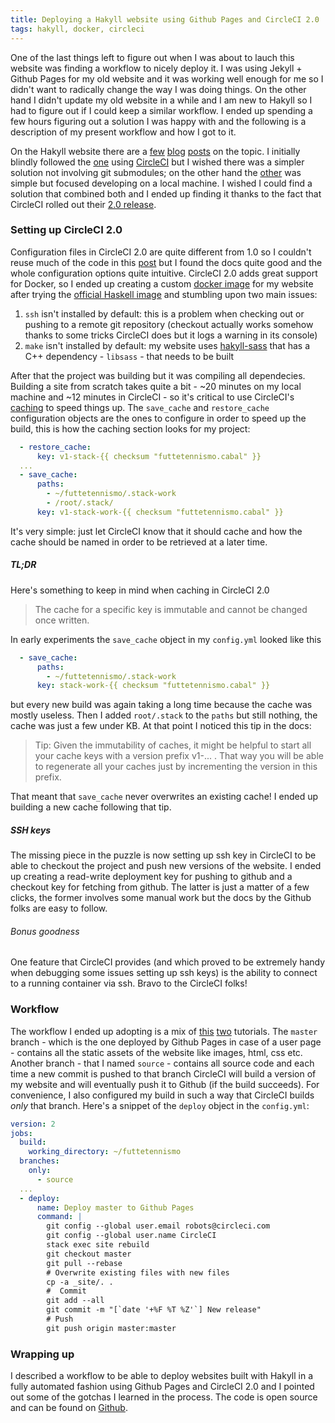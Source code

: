 ```yaml
---
title: Deploying a Hakyll website using Github Pages and CircleCI 2.0
tags: hakyll, docker, circleci
---
```


One of the last things left to figure out when I was about to lauch this website
was finding a workflow to nicely deploy it.
I was using Jekyll + Github Pages for my old website and it was working well enough
for me so I didn't want to radically change the way I was doing things.
On the other hand I didn't update my old website in a while and I am new to
Hakyll so I had to figure out if I could keep a similar workflow. I ended up
spending a few hours figuring out a solution I was happy with and the following
is a description of my present workflow and how I got to it.
<!--more-->
On the Hakyll website there are a [few](https://www.stackbuilders.com/news/dr-hakyll-create-a-github-page-with-hakyll-and-circleci)
[blog](http://kyle.marek-spartz.org/posts/2013-12-09-widely-and-hakyll.html)
[posts](https://jaspervdj.be/hakyll/tutorials/github-pages-tutorial.html) on the
topic. I initially blindly followed the [one](http://kyle.marek-spartz.org/posts/2013-12-09-widely-and-hakyll.html)
using [CircleCI](https://circleci.com/) but I wished there was a simpler solution
not involving git submodules; on the other hand the [other](https://jaspervdj.be/hakyll/tutorials/github-pages-tutorial.html)
was simple but focused developing on a local machine. I wished I could find
a solution that combined both and I ended up finding it thanks to the fact that
CircleCI rolled out their [2.0 release](https://circleci.com/docs/2.0/).

### Setting up CircleCI 2.0
Configuration files in CircleCI 2.0 are quite different from 1.0 so I couldn't
reuse much of the code in this [post](https://www.stackbuilders.com/news/dr-hakyll-create-a-github-page-with-hakyll-and-circleci)
but I found the docs quite good and the whole configuration options quite
intuitive. CircleCI 2.0 adds great support for Docker, so I ended up creating
a custom [docker image](https://hub.docker.com/r/futtetennista/hakyll/) for my website
after trying the [official Haskell image](https://hub.docker.com/_/haskell/)
and stumbling upon two main issues:

1. `ssh` isn't installed by default: this is a problem when checking out or pushing
to a remote git repository (checkout actually works somehow thanks to some tricks
CircleCI does but it logs a warning in its console)
2. `make` isn't installed by default: my website uses [hakyll-sass](https://github.com/meoblast001/hakyll-sass/)
that has a C++ dependency - `libsass` - that needs to be built

After that the project was building but it was compiling all dependecies.
Building a site from scratch takes quite a bit - ~20 minutes on my local machine
and ~12 minutes in CircleCI - so it's critical to use CircleCI's
[caching](https://circleci.com/docs/2.0/caching/) to speed things up.
The `save_cache` and `restore_cache` configuration objects are the ones to
configure in order to speed up the build, this is how the caching section looks
for my project:

```yaml
  - restore_cache:
      key: v1-stack-{{ checksum "futtetennismo.cabal" }}
  ...
  - save_cache:
      paths:
        - ~/futtetennismo/.stack-work
        - /root/.stack/
      key: v1-stack-work-{{ checksum "futtetennismo.cabal" }}
```

It's very simple: just let CircleCI know that it should cache and how the cache
should be named in order to be retrieved at a later time.

##### TL;DR
Here's something to keep in mind when caching in CircleCI 2.0

> The cache for a specific key is immutable and cannot be changed once written.

In early experiments the `save_cache` object in my `config.yml` looked like this

```yaml
  - save_cache:
      paths:
        - ~/futtetennismo/.stack-work
      key: stack-work-{{ checksum "futtetennismo.cabal" }}
```

but every new build was again taking a long time because the cache was mostly useless.
Then I added `root/.stack` to the `paths` but still nothing, the cache was just a
few under KB. At that point I noticed this tip in the docs:

> Tip: Given the immutability of caches, it might be helpful to start all your
> cache keys with a version prefix v1-... . That way you will be able to regenerate
> all your caches just by incrementing the version in this prefix.

That meant that `save_cache` never overwrites an existing cache! I ended up building a
new cache following that tip.

##### SSH keys
The missing piece in the puzzle is now setting up ssh key in CircleCI to be able to
checkout the project and push new versions of the website. I ended up creating a
read-write deployment key for pushing to github and a checkout key for fetching
from github. The latter is just a matter of a few clicks, the former involves
some manual work but the docs by the Github folks are easy to follow.

###### Bonus goodness
One feature that CircleCI provides (and which proved to be extremely handy when
debugging some issues setting up ssh keys) is the ability to connect to a
running container via ssh. Bravo to the CircleCI folks!

### Workflow
The workflow I ended up adopting is a mix of [this](http://kyle.marek-spartz.org/posts/2013-12-09-widely-and-hakyll.html)
[two](https://jaspervdj.be/hakyll/tutorials/github-pages-tutorial.html) tutorials.
The `master` branch - which is the one deployed by Github Pages in case of a user
page - contains all the static assets of the website like images, html, css etc.
Another branch - that I named `source` - contains all source code and each time a
new commit is pushed to that branch CircleCI will build a version of my website
and will eventually push it to Github (if the build succeeds). For convenience,
I also configured my build in such a way that CircleCI builds *only* that
branch. Here's a snippet of the `deploy` object in the `config.yml`:

```yaml
version: 2
jobs:
  build:
    working_directory: ~/futtetennismo
  branches:
    only:
      - source
  ...
  - deploy:
      name: Deploy master to Github Pages
      command: |
        git config --global user.email robots@circleci.com
        git config --global user.name CircleCI
        stack exec site rebuild
        git checkout master
        git pull --rebase
        # Overwrite existing files with new files
        cp -a _site/. .
        #  Commit
        git add --all
        git commit -m "[`date '+%F %T %Z'`] New release"
        # Push
        git push origin master:master
```

### Wrapping up
I described a workflow to be able to deploy websites built with Hakyll in a
fully automated fashion using Github Pages and CircleCI 2.0 and I pointed out
some of the gotchas I learned in the process. The code is open source and can
be found on [Github](https://github.com/futtetennista/futtetennista.github.com).
